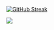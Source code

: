 <!--[![Top Langs](https://github-readme-stats.vercel.app/api/top-langs/?username=Jiggy97&hide_progress=true&theme=vue)](https://github.com/Jiggy97/github-readme-stats)-->

[![GitHub Streak](https://github-readme-streak-stats.herokuapp.com/?user=Jiggy97&theme=vue)](https://git.io/streak-stats)

![](https://github-profile-summary-cards.vercel.app/api/cards/profile-details?username=Jiggy97&theme=vue)

